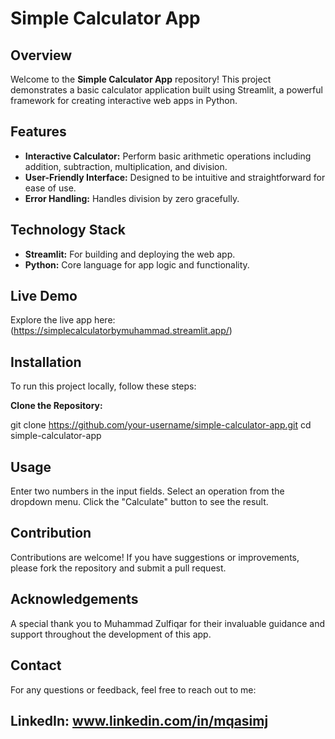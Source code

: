 # Simple Calculator App

## Overview

Welcome to the **Simple Calculator App** repository! This project demonstrates a basic calculator application built using Streamlit, a powerful framework for creating interactive web apps in Python.

## Features

- **Interactive Calculator:** Perform basic arithmetic operations including addition, subtraction, multiplication, and division.
- **User-Friendly Interface:** Designed to be intuitive and straightforward for ease of use.
- **Error Handling:** Handles division by zero gracefully.

## Technology Stack

- **Streamlit:** For building and deploying the web app.
- **Python:** Core language for app logic and functionality.

## Live Demo

Explore the live app here: (https://simplecalculatorbymuhammad.streamlit.app/)

## Installation

To run this project locally, follow these steps:

**Clone the Repository:**

   git clone https://github.com/your-username/simple-calculator-app.git
   cd simple-calculator-app

## Usage

Enter two numbers in the input fields.
Select an operation from the dropdown menu.
Click the "Calculate" button to see the result.

## Contribution

Contributions are welcome! If you have suggestions or improvements, please fork the repository and submit a pull request.

## Acknowledgements

A special thank you to Muhammad Zulfiqar for their invaluable guidance and support throughout the development of this app.

## Contact

For any questions or feedback, feel free to reach out to me:

## LinkedIn: www.linkedin.com/in/mqasimj